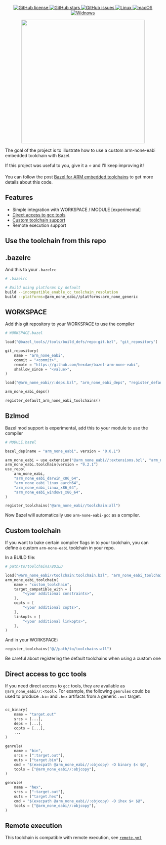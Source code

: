 <p align="center">

<a href="https://github.com/d-asnaghi/bazel-arm-none-eabi/blob/master/LICENSE">
    <img alt="GitHub license" src="https://img.shields.io/github/license/d-asnaghi/bazel-arm-none-eabi?color=success">
</a>

<a href="https://github.com/d-asnaghi/bazel-arm-none-eabi/stargazers">
    <img alt="GitHub stars" src="https://img.shields.io/github/stars/d-asnaghi/bazel-arm-none-eabi?color=success">
</a>

<a href="https://github.com/d-asnaghi/bazel-arm-none-eabi/issues">
    <img alt="GitHub issues" src="https://img.shields.io/github/issues/d-asnaghi/bazel-arm-none-eabi">
</a>

<a href="https://github.com/d-asnaghi/bazel-arm-none-eabi/actions">
    <img alt="Linux" src="https://github.com/d-asnaghi/bazel-arm-none-eabi/workflows/Linux/badge.svg">
</a>

<a href="https://github.com/d-asnaghi/bazel-arm-none-eabi/actions">
    <img alt="macOS" src="https://github.com/d-asnaghi/bazel-arm-none-eabi/workflows/macOS/badge.svg">
</a>

<a href="https://github.com/d-asnaghi/bazel-arm-none-eabi/actions">
    <img alt="Widnows" src="https://github.com/d-asnaghi/bazel-arm-none-eabi/workflows/Windows/badge.svg">
</a>

</p>

<p align="center">

<img src="https://asnaghi.me/images/bazel-arm.png" width="400px"/>

</p>


The goal of the project is to illustrate how to use a custom arm-none-eabi embedded toolchain with Bazel.

If this project was useful to you, give it a ⭐️ and I'll keep improving it!

You can follow the post [Bazel for ARM embedded toolchains](https://asnaghi.me/post/embedded-bazel/) to get more details about this code.

## Features

- Simple integration with WORKSPACE / MODULE [experimental]
- [Direct access to gcc tools](#direct-access-to-gcc-tools)
- [Custom toolchain support](#custom-toolchain)
- Remote execution support

## Use the toolchain from this repo

## .bazelrc

And this to your `.bazelrc`

```bash
# .bazelrc

# Build using platforms by default
build --incompatible_enable_cc_toolchain_resolution
build --platforms=@arm_none_eabi//platforms:arm_none_generic
```

## WORKSPACE

Add this git repository to your WORKSPACE to use the compiler

```python
# WORKSPACE.bazel

load("@bazel_tools//tools/build_defs/repo:git.bzl", "git_repository")

git_repository(
    name = "arm_none_eabi",
    commit = "<commit>",
    remote = "https://github.com/hexdae/bazel-arm-none-eabi",
    shallow_since = "<value>",
)

load("@arm_none_eabi//:deps.bzl", "arm_none_eabi_deps", "register_default_arm_none_eabi_toolchains")

arm_none_eabi_deps()

register_default_arm_none_eabi_toolchains()
```

## Bzlmod

Bazel mod support is experimental, add this to your module to use the compiler

```python
# MODULE.bazel

bazel_dep(name = "arm_none_eabi", version = "0.0.1")

arm_none_eabi = use_extension("@arm_none_eabi//:extensions.bzl", "arm_none_eabi")
arm_none_eabi.toolchain(version = "9.2.1")
use_repo(
    arm_none_eabi,
    "arm_none_eabi_darwin_x86_64",
    "arm_none_eabi_linux_aarch64",
    "arm_none_eabi_linux_x86_64",
    "arm_none_eabi_windows_x86_64",
)

register_toolchains("@arm_none_eabi//toolchain:all")
```


Now Bazel will automatically use `arm-none-eabi-gcc` as a compiler.

## Custom toolchain

If you want to bake certain compiler flags in to your toolchain, you can define a custom `arm-none-eabi` toolchain in your repo.

In a BUILD file:

```python
# path/to/toolchains/BUILD

load("@arm_none_eabi//toolchain:toolchain.bzl", "arm_none_eabi_toolchain")
arm_none_eabi_toolchain(
    name = "custom_toolchain",
    target_compatible_with = [
        "<your additional constraints>",
    ],
    copts = [
        "<your additional copts>",
    ],
    linkopts = [
        "<your additional linkopts>",
    ],
)
```

And in your WORKSPACE:

```python
register_toolchains("@//path/to/toolchains:all")
```

Be careful about registering the default toolchains when using a custom one

## Direct access to gcc tools

If you need direct access to `gcc` tools, they are available as `@arm_none_eabi//:<tool>`. For example, the following `genrules` could be used to produce `.bin` and `.hex` artifacts from a generic `.out` target.

```python

cc_binary(
    name = "target.out"
    srcs = [...],
    deps = [...],
    copts = [...],
    ...
)

genrule(
    name = "bin",
    srcs = [":target.out"],
    outs = ["target.bin"],
    cmd = "$(execpath @arm_none_eabi//:objcopy) -O binary $< $@",
    tools = ["@arm_none_eabi//:objcopy"],
)

genrule(
    name = "hex",
    srcs = [":target.out"],
    outs = ["target.hex"],
    cmd = "$(execpath @arm_none_eabi//:objcopy) -O ihex $< $@",
    tools = ["@arm_none_eabi//:objcopy"],
)
```

## Remote execution

This toolchain is compatible with remote execution, see [`remote.yml`](.github/workflows/remote.yml)
